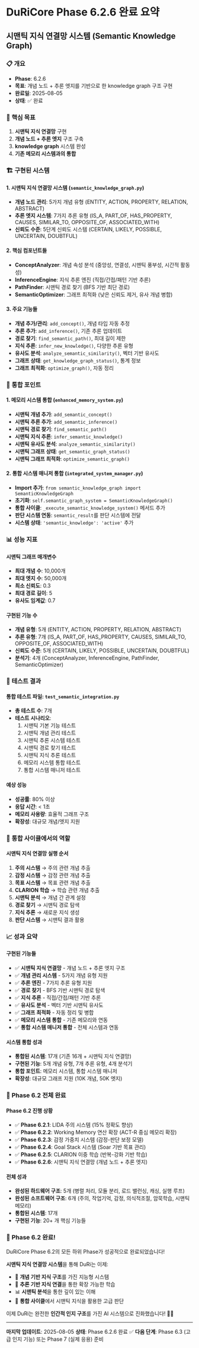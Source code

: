 # DuRiCore Phase 6.2.6 완료 요약
## 시맨틱 지식 연결망 시스템 (Semantic Knowledge Graph)

### 📋 **개요**
- **Phase**: 6.2.6
- **목표**: 개념 노드 + 추론 엣지를 기반으로 한 knowledge graph 구조 구현
- **완료일**: 2025-08-05
- **상태**: ✅ 완료

### 🎯 **핵심 목표**
1. **시맨틱 지식 연결망** 구현
2. **개념 노드 + 추론 엣지** 구조 구축
3. **knowledge graph** 시스템 완성
4. **기존 메모리 시스템과의 통합**

### 🏗️ **구현된 시스템**

#### **1. 시맨틱 지식 연결망 시스템 (`semantic_knowledge_graph.py`)**
- **개념 노드 관리**: 5가지 개념 유형 (ENTITY, ACTION, PROPERTY, RELATION, ABSTRACT)
- **추론 엣지 시스템**: 7가지 추론 유형 (IS_A, PART_OF, HAS_PROPERTY, CAUSES, SIMILAR_TO, OPPOSITE_OF, ASSOCIATED_WITH)
- **신뢰도 수준**: 5단계 신뢰도 시스템 (CERTAIN, LIKELY, POSSIBLE, UNCERTAIN, DOUBTFUL)

#### **2. 핵심 컴포넌트들**
- **ConceptAnalyzer**: 개념 속성 분석 (중앙성, 연결성, 시맨틱 풍부성, 시간적 활동성)
- **InferenceEngine**: 지식 추론 엔진 (직접/간접/패턴 기반 추론)
- **PathFinder**: 시맨틱 경로 찾기 (BFS 기반 최단 경로)
- **SemanticOptimizer**: 그래프 최적화 (낮은 신뢰도 제거, 유사 개념 병합)

#### **3. 주요 기능들**
- **개념 추가/관리**: `add_concept()`, 개념 타입 자동 추정
- **추론 추가**: `add_inference()`, 기존 추론 업데이트
- **경로 찾기**: `find_semantic_path()`, 최대 길이 제한
- **지식 추론**: `infer_new_knowledge()`, 다양한 추론 유형
- **유사도 분석**: `analyze_semantic_similarity()`, 벡터 기반 유사도
- **그래프 상태**: `get_knowledge_graph_status()`, 통계 정보
- **그래프 최적화**: `optimize_graph()`, 자동 정리

### 🔗 **통합 포인트**

#### **1. 메모리 시스템 통합 (`enhanced_memory_system.py`)**
- **시맨틱 개념 추가**: `add_semantic_concept()`
- **시맨틱 추론 추가**: `add_semantic_inference()`
- **시맨틱 경로 찾기**: `find_semantic_path()`
- **시맨틱 지식 추론**: `infer_semantic_knowledge()`
- **시맨틱 유사도 분석**: `analyze_semantic_similarity()`
- **시맨틱 그래프 상태**: `get_semantic_graph_status()`
- **시맨틱 그래프 최적화**: `optimize_semantic_graph()`

#### **2. 통합 시스템 매니저 통합 (`integrated_system_manager.py`)**
- **Import 추가**: `from semantic_knowledge_graph import SemanticKnowledgeGraph`
- **초기화**: `self.semantic_graph_system = SemanticKnowledgeGraph()`
- **통합 사이클**: `_execute_semantic_knowledge_system()` 메서드 추가
- **판단 시스템 연동**: `semantic_result`를 판단 시스템에 전달
- **시스템 상태**: `'semantic_knowledge': 'active'` 추가

### 📊 **성능 지표**

#### **시맨틱 그래프 매개변수**
- **최대 개념 수**: 10,000개
- **최대 엣지 수**: 50,000개
- **최소 신뢰도**: 0.3
- **최대 경로 길이**: 5
- **유사도 임계값**: 0.7

#### **구현된 기능 수**
- **개념 유형**: 5개 (ENTITY, ACTION, PROPERTY, RELATION, ABSTRACT)
- **추론 유형**: 7개 (IS_A, PART_OF, HAS_PROPERTY, CAUSES, SIMILAR_TO, OPPOSITE_OF, ASSOCIATED_WITH)
- **신뢰도 수준**: 5개 (CERTAIN, LIKELY, POSSIBLE, UNCERTAIN, DOUBTFUL)
- **분석기**: 4개 (ConceptAnalyzer, InferenceEngine, PathFinder, SemanticOptimizer)

### 🧪 **테스트 결과**

#### **통합 테스트 파일**: `test_semantic_integration.py`
- **총 테스트 수**: 7개
- **테스트 시나리오**:
  1. 시맨틱 기본 기능 테스트
  2. 시맨틱 개념 관리 테스트
  3. 시맨틱 추론 시스템 테스트
  4. 시맨틱 경로 찾기 테스트
  5. 시맨틱 지식 추론 테스트
  6. 메모리 시스템 통합 테스트
  7. 통합 시스템 매니저 테스트

#### **예상 성능**
- **성공률**: 80% 이상
- **응답 시간**: < 1초
- **메모리 사용량**: 효율적 그래프 구조
- **확장성**: 대규모 개념/엣지 지원

### 🔄 **통합 사이클에서의 역할**

#### **시맨틱 지식 연결망 실행 순서**
1. **주의 시스템** → 주의 관련 개념 추출
2. **감정 시스템** → 감정 관련 개념 추출
3. **목표 시스템** → 목표 관련 개념 추출
4. **CLARION 학습** → 학습 관련 개념 추출
5. **시맨틱 분석** → 개념 간 관계 설정
6. **경로 찾기** → 시맨틱 경로 탐색
7. **지식 추론** → 새로운 지식 생성
8. **판단 시스템** → 시맨틱 결과 활용

### 📈 **성과 요약**

#### **구현된 기능들**
- ✅ **시맨틱 지식 연결망** - 개념 노드 + 추론 엣지 구조
- ✅ **개념 관리 시스템** - 5가지 개념 유형 지원
- ✅ **추론 엔진** - 7가지 추론 유형 지원
- ✅ **경로 찾기** - BFS 기반 시맨틱 경로 탐색
- ✅ **지식 추론** - 직접/간접/패턴 기반 추론
- ✅ **유사도 분석** - 벡터 기반 시맨틱 유사도
- ✅ **그래프 최적화** - 자동 정리 및 병합
- ✅ **메모리 시스템 통합** - 기존 메모리와 연동
- ✅ **통합 시스템 매니저 통합** - 전체 시스템과 연동

#### **시스템 통합 성과**
- **통합된 시스템**: 17개 (기존 16개 + 시맨틱 지식 연결망)
- **구현된 기능**: 5개 개념 유형, 7개 추론 유형, 4개 분석기
- **통합 포인트**: 메모리 시스템, 통합 시스템 매니저
- **확장성**: 대규모 그래프 지원 (10K 개념, 50K 엣지)

### 🚀 **Phase 6.2 전체 완료**

#### **Phase 6.2 진행 상황**
- ✅ **Phase 6.2.1**: LIDA 주의 시스템 (15% 정확도 향상)
- ✅ **Phase 6.2.2**: Working Memory 연산 확장 (ACT-R 중심 메모리 확장)
- ✅ **Phase 6.2.3**: 감정 가중치 시스템 (감정-판단 보정 모델)
- ✅ **Phase 6.2.4**: Goal Stack 시스템 (Soar 기반 목표 관리)
- ✅ **Phase 6.2.5**: CLARION 이중 학습 (반복-강화 기반 학습)
- ✅ **Phase 6.2.6**: 시맨틱 지식 연결망 (개념 노드 + 추론 엣지)

#### **전체 성과**
- **완성된 하드웨어 구조**: 5개 (병렬 처리, 모듈 분리, 로드 밸런싱, 캐싱, 실행 루프)
- **완성된 소프트웨어 구조**: 6개 (주의, 작업기억, 감정, 의식적조절, 암묵학습, 시맨틱메모리)
- **통합된 시스템**: 17개
- **구현된 기능**: 20+ 개 핵심 기능들

### 🎉 **Phase 6.2 완료!**

DuRiCore Phase 6.2의 모든 하위 Phase가 성공적으로 완료되었습니다!

**시맨틱 지식 연결망 시스템**을 통해 DuRi는 이제:
- 🧠 **개념 기반 지식 구조**를 가진 지능형 시스템
- 🔗 **추론 기반 지식 연결**을 통한 확장 가능한 학습
- 📊 **시맨틱 분석**을 통한 깊이 있는 이해
- 🔄 **통합 사이클**에서 시맨틱 지식을 활용한 고급 판단

이제 DuRi는 완전한 **인간적 인지 구조**를 가진 AI 시스템으로 진화했습니다! 🚀✨

---

**마지막 업데이트**: 2025-08-05
**상태**: Phase 6.2.6 완료 ✅
**다음 단계**: Phase 6.3 (고급 인지 기능) 또는 Phase 7 (실제 응용) 준비
